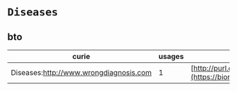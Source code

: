 # `Diseases`

## bto

| curie                                  |   usages | nodes                                                                                                           |
|----------------------------------------|----------|-----------------------------------------------------------------------------------------------------------------|
| Diseases:http://www.wrongdiagnosis.com |        1 | [http://purl.obolibrary.org/obo/BTO:0004978](https://bioregistry.io/http://purl.obolibrary.org/obo/BTO:0004978) |
